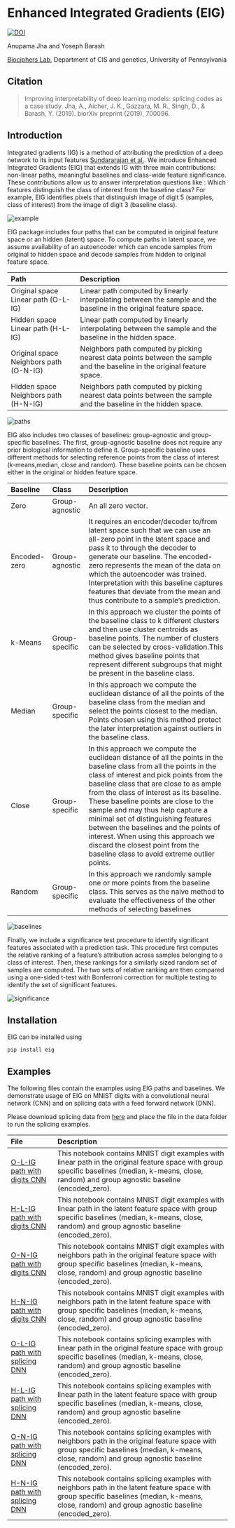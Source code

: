 # Enhanced Integrated Gradients (EIG)

[![DOI](https://zenodo.org/badge/DOI/10.5281/zenodo.3820839.svg)](https://doi.org/10.5281/zenodo.3820839)

Anupama Jha and Yoseph Barash

[Biociphers Lab](https://www.biociphers.org/), Department of CIS and genetics, University of Pennsylvania

## Citation

> Improving interpretability of deep learning models: splicing codes as a case study.
Jha, A., Aicher, J. K., Gazzara, M. R., Singh, D., & Barash, Y. (2019).
biorXiv preprint (2019), 700096.

## Introduction

Integrated gradients (IG) is a method of attributing the prediction of a deep network to its input features [Sundararajan et al.](https://arxiv.org/abs/1703.01365).
We introduce Enhanced Integrated Gradients (EIG) that extends IG with three main contributions: non-linear paths, meaningful baselines and class-wide feature significance.
These contributions allow us to answer interpretation questions like : Which features distinguish the class of interest from the baseline class?
For example, EIG identifies pixels that distinguish image of digit 5 (samples, class of interest) from the image of digit 3 (baseline class).

![example](https://bitbucket.org/biociphers/eig/raw/c2a2126239af544bd7f858041d7b615e0529a0b2/eig_baselines.png)

EIG package includes four paths that can be computed in original feature space or an hidden (latent) space. To compute paths in latent space, we assume availability of an autoencoder which can encode samples from original to hidden space and decode samples from hidden to original feature space.

| Path | Description |
| :--- | :---------- |
| Original space Linear path (O-L-IG) | Linear path computed by linearly interpolating between the sample and the baseline in the original feature space. |
| Hidden space Linear path (H-L-IG) | Linear path computed by linearly interpolating between the sample and the baseline in the hidden space. |
| Original space Neighbors path (O-N-IG) | Neighbors path computed by picking nearest data points between the sample and the baseline in the original feature space. |
| Hidden space Neighbors path (H-N-IG) | Neighbors path computed by picking nearest data points between the sample and the baseline in the hidden space.  |

![paths](https://bitbucket.org/biociphers/eig/raw/c2a2126239af544bd7f858041d7b615e0529a0b2/eig_paths.png)

EIG also includes two classes of baselines: group-agnostic and group-specific baselines. The first, group-agnostic baseline does not require any prior biological information to define it.
Group-specific baseline uses different methods for selecting reference points from the class of interest (k-means,median, close and random). These baseline points can be chosen either in the original or hidden feature space.

| Baseline | Class | Description |
| :--- | :--- | :---------- |
| Zero | Group-agnostic | An all zero vector.  |
| Encoded-zero | Group-agnostic | It requires an encoder/decoder to/from latent space such that we can use an all-zero point in the latent space and pass it to through the decoder to generate our baseline. The encoded-zero represents the mean of the data on which the autoencoder was trained. Interpretation with this baseline captures features that deviate from the mean and thus contribute to a sample’s prediction. |
| k-Means | Group-specific | In this approach we cluster the points of the baseline class to k different clusters and then use cluster centroids as baseline points. The number of clusters can be selected by cross-validation.This method gives baseline points that represent different subgroups that might be present in the baseline class. |
| Median |  Group-specific | In this approach we compute the euclidean distance of all the points of the baseline class from the median and select the points closest to the median. Points chosen using this method protect the later interpretation against outliers in the baseline class. |
| Close | Group-specific | In this approach we compute the euclidean distance of all the points in the baseline class  from  all  the  points  in  the  class  of  interest  and pick points from the baseline class that are close to as ample from the class of interest as its baseline. These baseline points are close to the sample and may thus help capture a minimal set of distinguishing features between the baselines and the points of interest. When using this approach we discard the closest point from the baseline class to avoid extreme outlier points. |
| Random |  Group-specific | In this approach we randomly sample  one  or  more points from the baseline class. This serves as the naive method to evaluate the effectiveness of the other methods of selecting baselines |

![baselines](https://bitbucket.org/biociphers/eig/raw/c2a2126239af544bd7f858041d7b615e0529a0b2/eig_baselines.png)

Finally, we include a significance test procedure to identify significant features associated with a prediction task. This procedure first computes the relative ranking of a feature’s attribution across samples belonging to a class of interest. Then, these rankings for a similarly sized random set of samples are computed. The two sets of relative ranking are then compared using a one-sided t-test with Bonferroni correction for multiple testing to identify the set of significant features.

![significance](https://bitbucket.org/biociphers/eig/raw/c2a2126239af544bd7f858041d7b615e0529a0b2/eig_significance.png)

## Installation

EIG can be installed using
```
pip install eig
```

## Examples

The following files contain the examples using EIG paths and baselines. We demonstrate usage of EIG on MNIST digits with a convolutional neural network (CNN) and on splicing data with a feed forward network (DNN).

Please download splicing data from [here](https://majiq.biociphers.org/interpretation-jha-et-al-2019/all_data.npz) and place the file in the data folder to run the splicing examples.

| File | Description |
| :--- | :---------- |
| [O-L-IG path with digits CNN](https://bitbucket.org/biociphers/eig/raw/c2a2126239af544bd7f858041d7b615e0529a0b2/tutorial/example_digits_linear_cnn.ipynb) |  This notebook contains MNIST digit examples with linear path in the original feature space with group specific baselines (median, k-means, close, random) and group agnostic baseline (encoded_zero). |
| [H-L-IG path with digits CNN](https://bitbucket.org/biociphers/eig/raw/c2a2126239af544bd7f858041d7b615e0529a0b2/tutorial/example_digits_latent_linear_cnn.ipynb) | This notebook contains MNIST digit examples with linear path in the latent feature space with group specific baselines (median, k-means, close, random) and group agnostic baseline (encoded_zero).  |
| [O-N-IG path with digits CNN](https://bitbucket.org/biociphers/eig/raw/c2a2126239af544bd7f858041d7b615e0529a0b2/tutorial/example_digits_neighbors_cnn.ipynb) | This notebook contains MNIST digit examples with neighbors path in the original feature space with group specific baselines (median, k-means, close, random) and group agnostic baseline (encoded_zero).  |
| [H-N-IG path with digits CNN](https://bitbucket.org/biociphers/eig/raw/c2a2126239af544bd7f858041d7b615e0529a0b2/tutorial/example_digits_latent_neighbors_cnn.ipynb) | This notebook contains MNIST digit examples with neighbors path in the latent feature space with group specific baselines (median, k-means, close, random) and group agnostic baseline (encoded_zero).   |
| [O-L-IG path with splicing DNN](https://bitbucket.org/biociphers/eig/raw/c2a2126239af544bd7f858041d7b615e0529a0b2/tutorial/example_splicing_linear_dnn.ipynb) | This notebook contains splicing examples with linear path in the original feature space with group specific baselines (median, k-means, close, random) and group agnostic baseline (encoded_zero).   |
| [H-L-IG path with splicing DNN](https://bitbucket.org/biociphers/eig/raw/c2a2126239af544bd7f858041d7b615e0529a0b2/tutorial/example_splicing_latent_linear_dnn.ipynb) | This notebook contains splicing examples with linear path in the latent feature space with group specific baselines (median, k-means, close, random) and group agnostic baseline (encoded_zero).  |
| [O-N-IG path with splicing DNN](https://bitbucket.org/biociphers/eig/raw/c2a2126239af544bd7f858041d7b615e0529a0b2/tutorial/example_splicing_neighbors_dnn.ipynb) | This notebook contains splicing examples with neighbors path in the original feature space with group specific baselines (median, k-means, close, random) and group agnostic baseline (encoded_zero).  |
| [H-N-IG path with splicing DNN](https://bitbucket.org/biociphers/eig/raw/c2a2126239af544bd7f858041d7b615e0529a0b2/tutorial/example_splicing_latent_neighbors_dnn.ipynb) |  This notebook contains splicing examples with neighbors path in the latent feature space with group specific baselines (median, k-means, close, random) and group agnostic baseline (encoded_zero).  |




